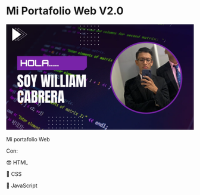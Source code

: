 # Mi Portafolio Web V2.0

![Yo](assets/img/Yo.webp)

Mi portafolio Web 

Con: 

😎 HTML 

👻 CSS 

🤖 JavaScript
